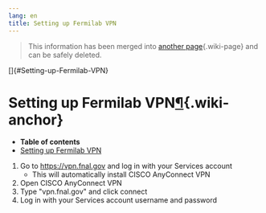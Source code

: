 ```yaml
---
lang: en
title: Setting up Fermilab VPN
---
```


> This information has been merged into [another
> page](VPN.html){.wiki-page} and can be safely deleted.

[]{#Setting-up-Fermilab-VPN}

Setting up Fermilab VPN[¶](#Setting-up-Fermilab-VPN){.wiki-anchor}
==================================================================

-   **Table of contents**
-   [Setting up Fermilab VPN](#Setting-up-Fermilab-VPN)

1.  Go to <https://vpn.fnal.gov> and log in with your Services account
    -   This will automatically install CISCO AnyConnect VPN
2.  Open CISCO AnyConnect VPN
3.  Type \"vpn.fnal.gov\" and click connect
4.  Log in with your Services account username and password
